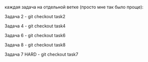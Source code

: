 каждая задача на отдельной ветке (просто мне так было проще):

Задача 2 - git checkout task2

Задача 4 - git checkout task4

Задача 6 - git checkout task6

Задача 8 - git checkout task8

Задача 7 HARD - git checkout task7